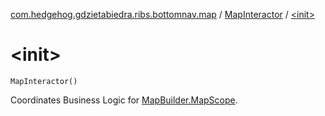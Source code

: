 [com.hedgehog.gdzietabiedra.ribs.bottomnav.map](../index.md) / [MapInteractor](index.md) / [&lt;init&gt;](./-init-.md)

# &lt;init&gt;

`MapInteractor()`

Coordinates Business Logic for [MapBuilder.MapScope](#).

